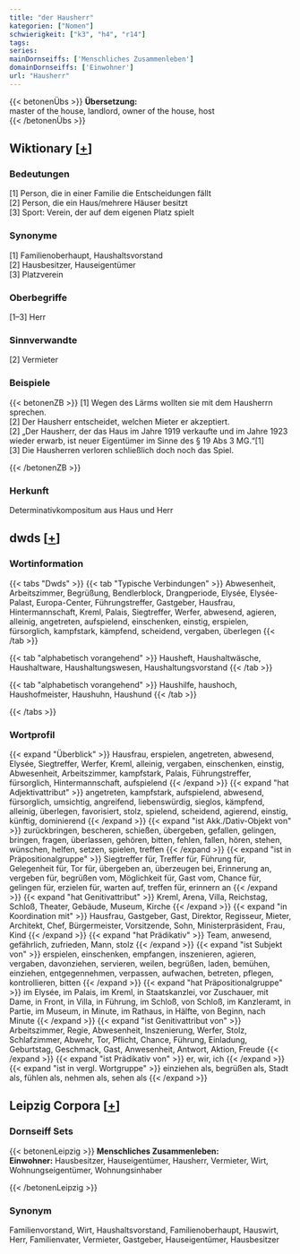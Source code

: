 ```yaml
---
title: "der Hausherr"
kategorien: ["Nomen"]
schwierigkeit: ["k3", "h4", "r14"]
tags:
series:
mainDornseiffs: ['Menschliches Zusammenleben']
domainDornseiffs: ['Einwohner']
url: "Hausherr"
---
```


{{< betonenÜbs >}}
**Übersetzung:**  
master of the house, landlord, owner of the house, host  
{{< /betonenÜbs >}}

## Wiktionary [[+](https://de.wiktionary.org/wiki/Hausherr)]

### Bedeutungen
[1] Person, die in einer Familie die Entscheidungen fällt  
[2] Person, die ein Haus/mehrere Häuser besitzt  
[3] Sport: Verein, der auf dem eigenen Platz spielt  

### Synonyme
[1] Familienoberhaupt, Haushaltsvorstand  
[2] Hausbesitzer, Hauseigentümer  
[3] Platzverein  

### Oberbegriffe
[1–3] Herr  

### Sinnverwandte
[2] Vermieter  

### Beispiele
{{< betonenZB >}}
[1] Wegen des Lärms wollten sie mit dem Hausherrn sprechen.  
[2] Der Hausherr entscheidet, welchen Mieter er akzeptiert.  
[2] „Der Hausherr, der das Haus im Jahre 1919 verkaufte und im Jahre 1923 wieder erwarb, ist neuer Eigentümer im Sinne des § 19 Abs 3 MG.“[1]  
[3] Die Hausherren verloren schließlich doch noch das Spiel.  

{{< /betonenZB >}}
### Herkunft
Determinativkompositum aus Haus und Herr  



## dwds [[+](https://www.dwds.de/wb/Hausherr)]

### Wortinformation
{{< tabs "Dwds" >}}
{{< tab "Typische Verbindungen" >}}
Abwesenheit, Arbeitszimmer, Begrüßung, Bendlerblock, Drangperiode, Elysée, Elysée-Palast, Europa-Center, Führungstreffer, Gastgeber, Hausfrau, Hintermannschaft, Kreml, Palais, Siegtreffer, Werfer, abwesend, agieren, alleinig, angetreten, aufspielend, einschenken, einstig, erspielen, fürsorglich, kampfstark, kämpfend, scheidend, vergaben, überlegen
{{< /tab >}}

{{< tab "alphabetisch vorangehend" >}}
Hausheft, Haushaltwäsche, Haushaltware, Haushaltungswesen, Haushaltungsvorstand
{{< /tab >}}

{{< tab "alphabetisch vorangehend" >}}
Haushilfe, haushoch, Haushofmeister, Haushuhn, Haushund
{{< /tab >}}

{{< /tabs >}}

### Wortprofil
{{< expand "Überblick" >}} Hausfrau, erspielen, angetreten, abwesend, Elysée, Siegtreffer, Werfer, Kreml, alleinig, vergaben, einschenken, einstig, Abwesenheit, Arbeitszimmer, kampfstark, Palais, Führungstreffer, fürsorglich, Hintermannschaft, aufspielend {{< /expand >}}
{{< expand "hat Adjektivattribut" >}} angetreten, kampfstark, aufspielend, abwesend, fürsorglich, umsichtig, angreifend, liebenswürdig, sieglos, kämpfend, alleinig, überlegen, favorisiert, stolz, spielend, scheidend, agierend, einstig, künftig, dominierend {{< /expand >}}
{{< expand "ist Akk./Dativ-Objekt von" >}} zurückbringen, bescheren, schießen, übergeben, gefallen, gelingen, bringen, fragen, überlassen, gehören, bitten, fehlen, fallen, hören, stehen, wünschen, helfen, setzen, spielen, treffen {{< /expand >}}
{{< expand "ist in Präpositionalgruppe" >}} Siegtreffer für, Treffer für, Führung für, Gelegenheit für, Tor für, übergeben an, überzeugen bei, Erinnerung an, vergeben für, begrüßen vom, Möglichkeit für, Gast vom, Chance für, gelingen für, erzielen für, warten auf, treffen für, erinnern an {{< /expand >}}
{{< expand "hat Genitivattribut" >}} Kreml, Arena, Villa, Reichstag, Schloß, Theater, Gebäude, Museum, Kirche {{< /expand >}}
{{< expand "in Koordination mit" >}} Hausfrau, Gastgeber, Gast, Direktor, Regisseur, Mieter, Architekt, Chef, Bürgermeister, Vorsitzende, Sohn, Ministerpräsident, Frau, Kind {{< /expand >}}
{{< expand "hat Prädikativ" >}} Team, anwesend, gefährlich, zufrieden, Mann, stolz {{< /expand >}}
{{< expand "ist Subjekt von" >}} erspielen, einschenken, empfangen, inszenieren, agieren, vergaben, davonziehen, servieren, weilen, begrüßen, laden, bemühen, einziehen, entgegennehmen, verpassen, aufwachen, betreten, pflegen, kontrollieren, bitten {{< /expand >}}
{{< expand "hat Präpositionalgruppe" >}} im Elysée, im Palais, im Kreml, in Staatskanzlei, vor Zuschauer, mit Dame, in Front, in Villa, in Führung, im Schloß, von Schloß, im Kanzleramt, in Partie, im Museum, in Minute, im Rathaus, in Hälfte, von Beginn, nach Minute {{< /expand >}}
{{< expand "ist Genitivattribut von" >}} Arbeitszimmer, Regie, Abwesenheit, Inszenierung, Werfer, Stolz, Schlafzimmer, Abwehr, Tor, Pflicht, Chance, Führung, Einladung, Geburtstag, Geschmack, Gast, Anwesenheit, Antwort, Aktion, Freude {{< /expand >}}
{{< expand "ist Prädikativ von" >}} er, wir, ich {{< /expand >}}
{{< expand "ist in vergl. Wortgruppe" >}} einziehen als, begrüßen als, Stadt als, fühlen als, nehmen als, sehen als {{< /expand >}}

## Leipzig Corpora [[+](https://corpora.uni-leipzig.de/en/res?word=Hausherr&corpusId=deu_newscrawl-public_2018)]

### Dornseiff Sets
{{< betonenLeipzig >}}
**Menschliches Zusammenleben:**  
**Einwohner:** Hausbesitzer, Hauseigentümer, Hausherr, Vermieter, Wirt, Wohnungseigentümer, Wohnungsinhaber  

{{< /betonenLeipzig >}}

### Synonym
Familienvorstand, Wirt, Haushaltsvorstand, Familienoberhaupt, Hauswirt, Herr, Familienvater, Vermieter, Gastgeber, Hauseigentümer, Hausbesitzer

